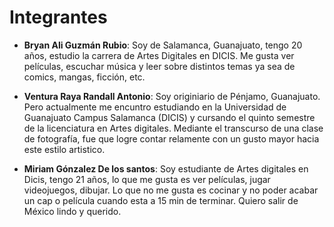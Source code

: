 # Integrantes
- **Bryan Ali Guzmán Rubio**: Soy de Salamanca, Guanajuato, tengo 20 años, estudio la carrera de Artes Digitales en DICIS. Me gusta ver películas, escuchar música y leer sobre distintos temas ya sea de comics, mangas, ficción, etc.

- **Ventura Raya Randall Antonio**: Soy originiario de Pénjamo, Guanajuato. Pero actualmente me encuntro estudiando en la Universidad de Guanajuato Campus Salamanca (DICIS) y cursando el quinto semestre de la licenciatura en Artes digitales. Mediante el transcurso de una clase de fotografía, fue que logre contar relamente con un gusto mayor hacia este estilo artistico.  

- **Miriam Gónzalez De los santos**: Soy estudiante de Artes digitales en Dicis, tengo 21 años, lo que me gusta es ver películas, jugar videojuegos, dibujar. Lo que no me gusta es cocinar y no poder acabar un cap o película cuando esta a 15 min de terminar. Quiero salir de México lindo y querido.